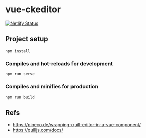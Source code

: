 # vue-ckeditor

[![Netlify Status](https://api.netlify.com/api/v1/badges/17c6be31-28d0-450e-bd2e-2b8eb0e4d236/deploy-status)](https://vue-ckeditor.netlify.com/)


## Project setup
```
npm install
```

### Compiles and hot-reloads for development
```
npm run serve
```

### Compiles and minifies for production
```
npm run build
```

## Refs

- https://pineco.de/wrapping-quill-editor-in-a-vue-component/
- https://quilljs.com/docs/

